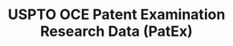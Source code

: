 ---
layout: default
bigquery: https://console.cloud.google.com/bigquery?p=patents-public-data&d=uspto_oce_pair&page=dataset
citation: 'Graham, S. Marco, A., and Miller, A. (2015). “The USPTO Patent Examination
  Research Dataset: A Window on the Process of Patent Examination.”'
contributors: Graham, S. Marco, A., Miller, A.
cost: None
description: The latest version of PatEx (referred to below as the 2020 release) contains
  detailed information on nearly 11.9 million publicly-viewable provisional and non-provisional
  patent applications to the USPTO and over 4.6 million Patent Cooperation Treaty
  (PCT) applications. It is based on data that OCE downloaded from the Patent Examination
  Data System (PEDS) in April, 2021. The PEDS data are sourced from Public PAIR. The
  first time that OCE used PEDS as the basis of PatEx was for the 2019 release. We
  took the PEDS data and organized it into the familiar PatEx data files, which are
  based on the organization of the Public PAIR portal. The data files include information
  on each application’s characteristics, prosecution history, continuation history,
  claims of foreign priority, patent term adjustment history, publication history,
  and correspondence address information.
documentation: 'For the 2019 and later releases, new technical documentation is available
  https://www.uspto.gov/sites/default/files/documents/PatEx-2019-Technical-Doc.pdf


  A document describing the 2014-2017 data sets is available and can be cited as:
  Graham, Stuart J.H. and Marco, Alan C. and Miller, Richard, The USPTO Patent Examination
  Research Dataset: A Window on the Process of Patent Examination (November 30, 2015).
  Available at SSRN: https://ssrn.com/abstract=2702637.'
last_edit: Mon, 04 Apr 2022 19:06:22 GMT
location: https://www.uspto.gov/ip-policy/economic-research/research-datasets/patent-examination-research-dataset-public-pair
maintained_by: EconomicsData@uspto.gov
related_publications: https://ssrn.com/abstract=29956744, https://ssrn.com/abstract=2702637
schema_fields: '[''inventor_rank'', ''examiner_name_first'', ''application_number'',
  ''file_location'', ''inventor_region_code'', ''child_application_number'', ''correspondence_country_name'',
  ''inventor_name_first'', ''wipo_pub_number'', ''examiner_art_unit'', ''small_entity_indicator'',
  ''disposal_type'', ''continuation_type'', ''child_filing_date'', ''patent_issue_date'',
  ''parent_filing_date'', ''correspondence_region_code'', ''appl_status_date'', ''uspc_subclass'',
  ''correspondence_name_line_2'', ''status_code'', ''application_type'', ''correspondence_street_line_2'',
  ''inventor_name_middle'', ''examiner_id'', ''inventor_country_name'', ''examiner_name_middle'',
  ''correspondence_street_line_1'', ''appl_status_code'', ''aia_first_to_file'', ''recorded_date'',
  ''foreign_parent_id'', ''correspondence_postal_code'', ''patent_number'', ''uspc_class'',
  ''inventor_address_type'', ''wipo_pub_date'', ''event_code'', ''parent_country'',
  ''earliest_pgpub_number'', ''inventor_country_code'', ''parent_application_number'',
  ''inventor_name_last'', ''correspondence_region_name'', ''correspondence_country_code'',
  ''application_number_pair'', ''sequence_number'', ''earliest_pgpub_date'', ''confirm_number'',
  ''atty_docket_number'', ''foreign_parent_date'', ''status_description'', ''parent_country_code'',
  ''filing_date'', ''invention_title'', ''correspondence_city'', ''examiner_name_last'',
  ''correspondence_name_line_1'', ''event_description'', ''invention_subject_matter'',
  ''customer_number'', ''abandon_date'', ''file_location_date'']'
shortname: patex
tags:
- patents
- legal
- history
terms_of_use: 'USPTO’s online databases are not designed or intended to be a source
  for bulk downloads of USPTO data when accessed through the website’s interfaces.
  Individuals, companies, IP addresses, or blocks of IP addresses who, in effect,
  deny or decrease service by generating unusually high numbers of database accesses
  (searches, pages, or hits), whether generated manually or in an automated fashion,
  may be denied access to USPTO servers without notice.


  Bulk data products may be separately obtained from the USPTO, either for free or
  at the cost of dissemination. For details, see information on Electronic Bulk Data
  Products: https://www.uspto.gov/learning-and-resources/electronic-bulk-data-products'
title: USPTO OCE Patent Examination Research Data (PatEx)
uuid: 4342caa7-23af-420c-b2f6-6088f133df6a
---